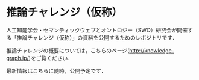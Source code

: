 # 推論チャレンジ（仮称）
人工知能学会・セマンティックウェブとオントロジー（SWO）研究会が開催する「推論チャレンジ（仮称）」の資料を公開するためのレポジトリです．　　

推論チャレンジの概要については，こちらのページ(http://knowledge-graph.jp/)をご覧ください．　　

最新情報はこちらに随時，公開予定です．　　


